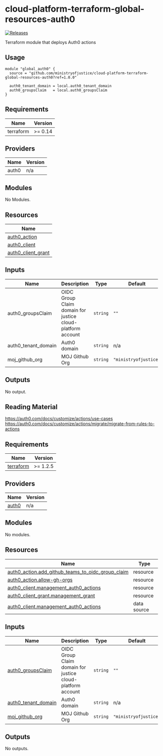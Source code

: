 # cloud-platform-terraform-global-resources-auth0

[![Releases](https://img.shields.io/github/release/ministryofjustice/cloud-platform-terraform-global-resources-auth0/all.svg?style=flat-square)](https://github.com/ministryofjustice/cloud-platform-terraform-global-resources-auth0/releases)

Terraform module that deploys Auth0 actions

## Usage

```
module "global_auth0" {
  source = "github.com/ministryofjustice/cloud-platform-terraform-global-resources-auth0?ref=1.0.0"

  auth0_tenant_domain = local.auth0_tenant_domain
  auth0_groupsClaim   = local.auth0_groupsClaim
}
```

<!--- BEGIN_TF_DOCS --->
## Requirements

| Name | Version |
|------|---------|
| terraform | >= 0.14 |

## Providers

| Name | Version |
|------|---------|
| auth0 | n/a |

## Modules

No Modules.

## Resources

| Name |
|------|
| [auth0_action](https://registry.terraform.io/providers/auth0/auth0/latest/docs/resources/action) |
| [auth0_client](https://registry.terraform.io/providers/auth0/auth0/latest/docs/resources/client) |
| [auth0_client_grant](https://registry.terraform.io/providers/auth0/auth0/latest/docs/resources/client_grant) |

## Inputs

| Name | Description | Type | Default | Required |
|------|-------------|------|---------|:--------:|
| auth0\_groupsClaim | OIDC Group Claim domain for justice cloud-platform account | `string` | `""` | no |
| auth0\_tenant\_domain | Auth0 domain | `string` | n/a | yes |
| moj\_github\_org | MOJ Github Org | `string` | `"ministryofjustice"` | no |

## Outputs

No output.

<!--- END_TF_DOCS --->

## Reading Material

https://auth0.com/docs/customize/actions/use-cases
https://auth0.com/docs/customize/actions/migrate/migrate-from-rules-to-actions

<!-- BEGIN_TF_DOCS -->
## Requirements

| Name | Version |
|------|---------|
| <a name="requirement_terraform"></a> [terraform](#requirement\_terraform) | >= 1.2.5 |

## Providers

| Name | Version |
|------|---------|
| <a name="provider_auth0"></a> [auth0](#provider\_auth0) | n/a |

## Modules

No modules.

## Resources

| Name | Type |
|------|------|
| [auth0_action.add_github_teams_to_oidc_group_claim](https://registry.terraform.io/providers/auth0/auth0/latest/docs/resources/action) | resource |
| [auth0_action.allow-gh-orgs](https://registry.terraform.io/providers/auth0/auth0/latest/docs/resources/action) | resource |
| [auth0_client.management_auth0_actions](https://registry.terraform.io/providers/auth0/auth0/latest/docs/resources/client) | resource |
| [auth0_client_grant.management_grant](https://registry.terraform.io/providers/auth0/auth0/latest/docs/resources/client_grant) | resource |
| [auth0_client.management_auth0_actions](https://registry.terraform.io/providers/auth0/auth0/latest/docs/data-sources/client) | data source |

## Inputs

| Name | Description | Type | Default | Required |
|------|-------------|------|---------|:--------:|
| <a name="input_auth0_groupsClaim"></a> [auth0\_groupsClaim](#input\_auth0\_groupsClaim) | OIDC Group Claim domain for justice cloud-platform account | `string` | `""` | no |
| <a name="input_auth0_tenant_domain"></a> [auth0\_tenant\_domain](#input\_auth0\_tenant\_domain) | Auth0 domain | `string` | n/a | yes |
| <a name="input_moj_github_org"></a> [moj\_github\_org](#input\_moj\_github\_org) | MOJ Github Org | `string` | `"ministryofjustice"` | no |

## Outputs

No outputs.
<!-- END_TF_DOCS -->